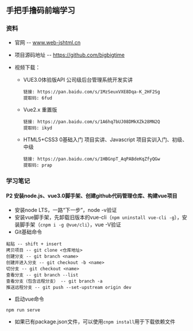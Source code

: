 ## 手把手撸码前端学习

### 资料

- 官网 -- www.web-jshtml.cn

- 项目源码地址 -- https://github.com/bigbigtime

- 视频下载：

  - VUE3.0体验版API 公司级后台管理系统开发实讲

    ```
    链接: https://pan.baidu.com/s/1MzSeuxVXE8Dqa-K_2HF2Sg
    提取码: 6fud
    ```

  - Vue2.x 重置版

    ```
    链接: https://pan.baidu.com/s/1A6hq7bUJ08DMkXZk28MN2Q
    提取码: ikyd
    ```

  - HTML5+CSS3 0基础入门 项目实讲、Javascript 项目实训入门、初级、中级

    ```
    链接: https://pan.baidu.com/s/1HBGnpT_AqPABdeKqZfyQGw
    提取码: prap
    ```

### 学习笔记

#### P2 安装node.js、vue3.0脚手架、创建github代码管理仓库、构建vue项目

- 安装node LTS，一路“下一步”，node -v验证
- 安装vue脚手架，先卸载旧版本的vue-cli（`npm uninstall vue-cli -g`），安装脚手架（`cnpm i -g @vue/cli`），vue -V验证
- Git基础命令

```
粘贴 -- shift + insert
拷贝项目 -- git clone <仓库地址>
创建分支 -- git branch <name>
创建并进入分支 -- git checkout -b <name>
切分支 -- git checkout <name>
查看分支 -- git branch --list
查看分支（包含远程分支） -- git branch -a
推送远程分支 -- git push --set-upstream origin dev

```

* 启动vue命令

```
npm run serve
```

* 如果已有package.json文件，可以使用`cnpm install`用于下载依赖文件